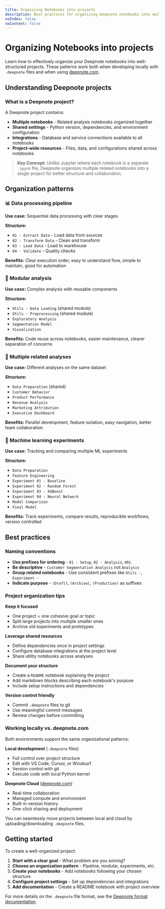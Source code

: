 ```yaml
---
title: Organizing Notebooks into projects
description: Best practices for organizing Deepnote notebooks into well-structured projects, whether working locally or on deepnote.com.
noIndex: false
noContent: false
---
```


# Organizing Notebooks into projects

Learn how to effectively organize your Deepnote notebooks into well-structured projects. These patterns work both when developing locally with `.deepnote` files and when using [deepnote.com](https://deepnote.com).

## Understanding Deepnote projects

### What is a Deepnote project?

A Deepnote project contains:

- **Multiple notebooks** - Related analysis notebooks organized together
- **Shared settings** - Python version, dependencies, and environment configuration
- **Integrations** - Database and service connections available to all notebooks
- **Project-wide resources** - Files, data, and configurations shared across notebooks

> **Key Concept:** Unlike Jupyter where each notebook is a separate `.ipynb` file, Deepnote organizes multiple related notebooks into a single project for better structure and collaboration.

## Organization patterns

### 📊 Data processing pipeline

**Use case:** Sequential data processing with clear stages

**Structure:**

- `01 - Extract Data` - Load data from sources
- `02 - Transform Data` - Clean and transform
- `03 - Load Data` - Load to warehouse
- `04 - Validate` - Quality checks

**Benefits:** Clear execution order, easy to understand flow, simple to maintain, good for automation

### 🧩 Modular analysis

**Use case:** Complex analysis with reusable components

**Structure:**

- `Utils - Data Loading` (shared module)
- `Utils - Preprocessing` (shared module)
- `Exploratory Analysis`
- `Segmentation Model`
- `Visualization`

**Benefits:** Code reuse across notebooks, easier maintenance, clearer separation of concerns

### 🔀 Multiple related analyses

**Use case:** Different analyses on the same dataset

**Structure:**

- `Data Preparation` (shared)
- `Customer Behavior`
- `Product Performance`
- `Revenue Analysis`
- `Marketing Attribution`
- `Executive Dashboard`

**Benefits:** Parallel development, feature isolation, easy navigation, better team collaboration

### 🧪 Machine learning experiments

**Use case:** Tracking and comparing multiple ML experiments

**Structure:**

- `Data Preparation`
- `Feature Engineering`
- `Experiment 01 - Baseline`
- `Experiment 02 - Random Forest`
- `Experiment 03 - XGBoost`
- `Experiment 04 - Neural Network`
- `Model Comparison`
- `Final Model`

**Benefits:** Track experiments, compare results, reproducible workflows, version controlled

## Best practices

### Naming conventions

- **Use prefixes for ordering** - `01 - Setup`, `02 - Analysis`, etc.
- **Be descriptive** - `Customer Segmentation Analysis` not `Analysis`
- **Group related notebooks** - Use consistent prefixes like `Utils -`, `Experiment -`
- **Indicate purpose** - `(Draft)`, `(Archive)`, `(Production)` as suffixes

### Project organization tips

**Keep it focused**

- One project = one cohesive goal or topic
- Split large projects into multiple smaller ones
- Archive old experiments and prototypes

**Leverage shared resources**

- Define dependencies once in project settings
- Configure database integrations at the project level
- Share utility notebooks across analyses

**Document your structure**

- Create a `README` notebook explaining the project
- Add markdown blocks describing each notebook's purpose
- Include setup instructions and dependencies

**Version control friendly**

- Commit `.deepnote` files to git
- Use meaningful commit messages
- Review changes before committing

### Working locally vs. deepnote.com

Both environments support the same organizational patterns:

**Local development** (`.deepnote` files)

- Full control over project structure
- Edit with VS Code, Cursor, or Windsurf
- Version control with git
- Execute code with local Python kernel

**Deepnote Cloud** ([deepnote.com](https://deepnote.com))

- Real-time collaboration
- Managed compute and environment
- Built-in version history
- One-click sharing and deployment

You can seamlessly move projects between local and cloud by uploading/downloading `.deepnote` files.

## Getting started

To create a well-organized project:

1. **Start with a clear goal** - What problem are you solving?
2. **Choose an organization pattern** - Pipeline, modular, experiments, etc.
3. **Create your notebooks** - Add notebooks following your chosen structure
4. **Configure project settings** - Set up dependencies and integrations
5. **Add documentation** - Create a README notebook with project overview

For more details on the `.deepnote` file format, see the [Deepnote format documentation](deepnote-format.md).
